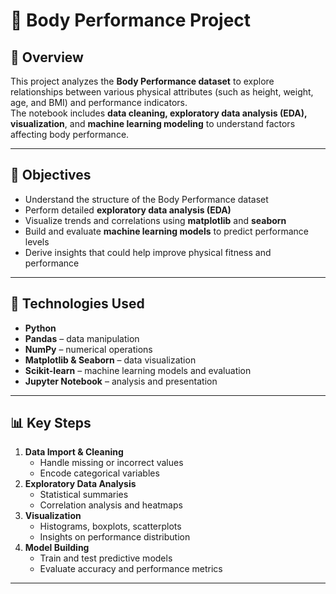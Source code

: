 # 🧠 Body Performance Project

## 📄 Overview
This project analyzes the **Body Performance dataset** to explore relationships between various physical attributes (such as height, weight, age, and BMI) and performance indicators.  
The notebook includes **data cleaning, exploratory data analysis (EDA), visualization**, and **machine learning modeling** to understand factors affecting body performance.

---

## 🎯 Objectives
- Understand the structure of the Body Performance dataset  
- Perform detailed **exploratory data analysis (EDA)**  
- Visualize trends and correlations using **matplotlib** and **seaborn**  
- Build and evaluate **machine learning models** to predict performance levels  
- Derive insights that could help improve physical fitness and performance

---


## 🧩 Technologies Used
- **Python**
- **Pandas** – data manipulation  
- **NumPy** – numerical operations  
- **Matplotlib & Seaborn** – data visualization  
- **Scikit-learn** – machine learning models and evaluation  
- **Jupyter Notebook** – analysis and presentation  

---

## 📊 Key Steps
1. **Data Import & Cleaning**  
   - Handle missing or incorrect values  
   - Encode categorical variables  
2. **Exploratory Data Analysis**  
   - Statistical summaries  
   - Correlation analysis and heatmaps  
3. **Visualization**  
   - Histograms, boxplots, scatterplots  
   - Insights on performance distribution  
4. **Model Building**  
   - Train and test predictive models  
   - Evaluate accuracy and performance metrics  

---


